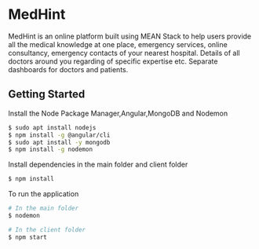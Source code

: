 # MedHint

MedHint is an online platform built using MEAN Stack to help users provide all the medical knowledge at one place, emergency services, online consultancy, emergency contacts of your nearest hospital. Details of all doctors around you regarding of specific expertise etc. Separate dashboards for doctors and patients.

## Getting Started

Install the Node Package Manager,Angular,MongoDB and Nodemon
```bash
$ sudo apt install nodejs
$ npm install -g @angular/cli
$ sudo apt install -y mongodb
$ npm install -g nodemon
```

Install dependencies in the main folder and client folder
```bash
$ npm install
```

To run the application
```bash
# In the main folder
$ nodemon

# In the client folder
$ npm start
```


